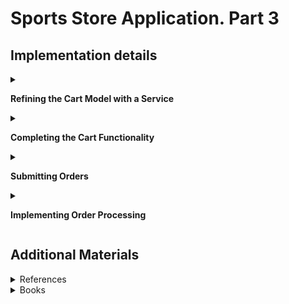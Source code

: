 #  Sports Store Application. Part 3

## Implementation details

<details>
<summary>

**Refining the Cart Model with a Service**
</summary>

- Go to the cloned repository of the previous step `Sport Store Application. Part 3`. 

- Switch to the `sports-store-application-3` branch and do a fast-forward merge according to changes from the `main` branch.

```
$ git checkout sports-store-application-3

$ git merge main -ff

```
- Continue your work in Visual Studio or ather IDE.

- Builed project, run application and request http://localhost:5000/. Your app should be work.

- To can override the members of the `Cart` class apply the `virtual` keyword to the `AddItem`, `RemoveLine`, `Clear` methods of the `Cart` class

```
namespace SportsStore.Models
{
    public class Cart
    {
        . . .

        public virtual void AddItem(Product product, int quantity)
        {
            . . .
        }

        public virtual void RemoveLine(Product product)
        {
            . . .
        }

        public virtual void Clear()
        {
            . . .
        }
    }
}
```

- Add a `SessionCart` class  (int the `Models` folder)

```
using Newtonsoft.Json;
using SportsStore.Infrastructure;

namespace SportsStore.Models
{
    public class SessionCart : Cart
    {
        public static Cart GetCart(IServiceProvider services)
        {
            ISession? session = services.GetRequiredService<IHttpContextAccessor>().HttpContext?.Session;
            SessionCart cart = session?.GetJson<SessionCart>("Cart") ?? new SessionCart();
            cart.Session = session;
            return cart;
        }

        [JsonIgnore]
        public ISession? Session { get; set; }

        public override void AddItem(Product product, int quantity)
        {
            base.AddItem(product, quantity);
            Session?.SetJson("Cart", this);
        }

        public override void RemoveLine(Product product)
        {
            base.RemoveLine(product);
            Session?.SetJson("Cart", this);
        }

        public override void Clear()
        {
            base.Clear();
            Session?.Remove("Cart");
        }
    }
}        
```
-  Register a service for the `Cart` class in `the Progrem.cs` file

```
using Microsoft.EntityFrameworkCore;
using SportsStore.Models;

var builder = WebApplication.CreateBuilder(args);    
. . .

builder.Services.AddSession();
builder.Services.AddScoped<Cart>(sp => SessionCart.GetCart(sp));
builder.Services.AddSingleton<IHttpContextAccessor, HttpContextAccessor>();
. . .
        
```

- Simplify the `CartController` class where `Cart` objects are used

```
using Microsoft.AspNetCore.Mvc;
using SportsStore.Infrastructure;
using SportsStore.Models;
using SportsStore.Models.Repository;
using SportsStore.Models.ViewModels;

namespace SportsStore.Controllers
{
    public class CartController : Controller
    {
        private IStoreRepository repository;

        public CartController(IStoreRepository repository, Cart cart)
        {
            this.repository = repository ?? throw new ArgumentNullException(nameof(repository));
            this.Cart = cart ?? throw new ArgumentNullException(nameof(cart));
        }

        public Cart Cart { get; set; }

        [HttpGet]
        public IActionResult Index(string returnUrl)
        {
            return View(new CartViewModel
            {
                ReturnUrl = returnUrl ?? "/",
                Cart = this.Cart
            });
        }

        [HttpPost]
        public IActionResult Index(long productId, string returnUrl)
        {
            Product? product = repository.Products.FirstOrDefault(p => p.ProductId == productId);

            if (product != null)
            {
                this.Cart.AddItem(product, 1);
                return View(new CartViewModel { Cart = this.Cart, ReturnUrl = returnUrl });
            }

            return RedirectToAction("Index", "Home");
        }
    }
}
```

- Restart ASP.NET Core and request http://localhost:5000/

![](Images/3.1.png)

</details>

<details>
<summary>

**Completing the Cart Functionality**
</summary>

- To remove items from the cart add to the `Index.cshtml` file a `Remove` button  that will submit an HTTP POST request (see `SportsStore/Views/Cart` folder)

```
. . .
@foreach (var line in Model.Cart.Lines)
{
    <tr>
        . . .
        <td class="text-right">
            @((line.Quantity * line.Product.Price).ToString("c"))
        </td>
        <td class="text-center">
            <form method="post" asp-action="Remove" asp-controller="Cart">
                <input type="hidden" name="ProductID" value="@line.Product.ProductId"/>
                <input type="hidden" name="returnUrl" value="@Model?.ReturnUrl"/>
                <button type="submit" class="btn btn-sm btn-danger">
                    Remove
                </button>
            </form>
        </td>
    </tr>
}
. . .
```

- Add a `Remove` method to the `CartController` class

```
[HttpPost]
public IActionResult Remove(long productId, string returnUrl)
{
    Cart.RemoveLine(Cart.Lines.First(cl => cl.Product.ProductId == productId).Product)
    return View("Index", new CartViewModel
    {
        Cart = Cart,
        ReturnUrl = returnUrl ?? "/"
    });
}
```

- Restart ASP.NET Core and request http://localhost:5000/Cart

![](Images/3.2.png)

- Add a widget that summarizes the contents of the cart and that can be clicked to display the cart contents throughout the application. Use the `Font Awesome` package, which is an excellent set of open source icons that are integrated into applications as fonts, where each character in the font is a different image (see ) http://fortawesome.github.io/Font-Awesome). To install the client-side package, use a PowerShell command prompt to run the command

```
libman install font-awesome@5.15.4 -d wwwroot/lib/font-awesome

```

The libman.json file looks like this 

```
{
  "version": "1.0",
  "defaultProvider": "cdnjs",
  "libraries": [
    {
      "library": "bootstrap@5.2.0",
      "destination": "wwwroot/lib/bootstrap"
    },
    {
      "provider": "cdnjs",
      "library": "font-awesome@6.1.2",
      "destination": "wwwroot/lib/font-awesome/"
    }
  ]
}
```

- Add a `CartSummaryViewComponent` class (the `Components` folder)

```
namespace SportsStore.Components
{
    public class CartSummaryViewComponent : ViewComponent
    {
        private Cart cart;

        public CartSummaryViewComponent(Cart cart)
        {
            this.cart = cart;
        }

        public IViewComponentResult Invoke()
        {
            return View(cart);
        }
    }
}
```

- Created the `Views/Shared/Components/CartSummary` folder and add to it a View Component named `Default.cshtml` with the content

```
@model Cart

<div class="">
    @if (Model.Lines.Any()) 
    {
        <small class="navbar-text">
            <b>Your cart:</b>
            @Model?.Lines.Sum(x => x.Quantity) item(s)
            @Model?.ComputeTotalValue().ToString("c")
        </small>
    }
    <a class="btn btn-sm btn-secondary navbar-btn" asp-controller="Cart" 
       asp-action="Index"
       asp-route-returnurl="@ViewContext.HttpContext.Request.PathAndQuery()">
        <i class="fa fa-shopping-cart"></i>
    </a>
</div>
```

- To display a button with the Font Awesome cart icon and, if there are items in the cart, provides a snapshot that details the number of items and their total value, adding the `Cart Summary` in the `_Layout.cshtml` file (the Views/Shared folder)

```
<!DOCTYPE html>
<html>
<head>
    <meta name="viewport" content="width=device-width" />
    <title>SportsStore</title>
    <link href="/lib/bootstrap/css/bootstrap.min.css" rel="stylesheet" />
    <link href="/lib/font-awesome/css/all.min.css" rel="stylesheet" />
</head>
<body>
    <div class="bg-primary text-white p-2">
        <div class="container-fluid">
            <div class="row">
                <div class="col navbar-brand">SPORTS STORE</div>
                <div class="col-6 navbar-text text-end">
                    <vc:cart-summary />
                </div>
            </div>
        </div>
    </div>
    <div class="row m-1 p-1">
        <div id="categories" class="col-3">
            <vc:navigation-menu />
        </div>
        <div class="col-9">
            @RenderBody()
        </div>
    </div>
</body>
</html>
```

- Restart ASP.NET Core and request http://localhost:5000/

![](Images/3.3.png)

![](Images/3.4.png)

![](Images/3.5.png)

</details>

<details>
<summary>

**Submitting Orders**

</summary>

- To represent the shipping details for a customer add a `Order` class (the `Models` folder)

        public class Order
        {
            [BindNever] public int OrderID { get; set; }

            [BindNever] public ICollection<CartLine> Lines { get; set; }
    
            [Required(ErrorMessage = "Please enter a name")]
            public string Name { get; set; }
    
            [Required(ErrorMessage = "Please enter the first address line")]
            public string Line1 { get; set; }
    
            public string Line2 { get; set; }
            public string Line3 { get; set; }
    
            [Required(ErrorMessage = "Please enter a city name")]
            public string City { get; set; }
    
            [Required(ErrorMessage = "Please enter a state name")]
            public string State { get; set; }
    
            public string Zip { get; set; }
    
            [Required(ErrorMessage = "Please enter a country name")]
            public string Country { get; set; }
    
            public bool GiftWrap { get; set; }
        }

-  Add a `Checkout` button to the cart view (in the `Index.cshtml` file in the `SportsStore/Views/Cart` folder)

        ...
        <div class="text-center">
            <a class="btn btn-primary" href="@Model.ReturnUrl">Continue shopping</a>
            <a class="btn btn-primary" asp-action="Checkout" asp-controller="Order">
                Checkout
            </a>
        </div>

- Add a class `OrderController` (the `Controllers` folder) with a `Checkout` action method

        public class OrderController : Controller 
        {
            public ViewResult Checkout() => View(new Order());
        }

- Create the `Views/Order` folder and added to it a Razor View called `Checkout.cshtml`
        
        @model Order
        
        <h2>Check out now</h2>
        <p>Please enter your details, and we'll ship your goods right away!</p>
        
        <div asp-validation-summary="All" class="text-danger"></div>
        
        <form asp-action="Checkout" method="post">
            <h3>Ship to</h3>
            <div class="form-group">
                <label>Name:</label><input asp-for="Name" class="form-control" />
            </div>
            <h3>Address</h3>
            <div class="form-group">
                <label>Line 1:</label><input asp-for="Line1" class="form-control" />
            </div>
            <div class="form-group">
                <label>Line 2:</label><input asp-for="Line2" class="form-control" />
            </div>
            <div class="form-group">
                <label>Line 3:</label><input asp-for="Line3" class="form-control" />
            </div>
            <div class="form-group">
                <label>City:</label><input asp-for="City" class="form-control" />
            </div>
            <div class="form-group">
                <label>State:</label><input asp-for="State" class="form-control" />
            </div>
            <div class="form-group">
                <label>Zip:</label><input asp-for="Zip" class="form-control" />
            </div>
            <div class="form-group">
                <label>Country:</label><input asp-for="Country" class="form-control" />
            </div>
            <h3>Options</h3>
            <div class="checkbox">
                <label>
                    <input asp-for="GiftWrap" /> Gift wrap these items
                </label>
            </div>
            <div class="text-center">
                <input class="btn btn-primary" type="submit" value="Complete Order" />
            </div>
        </form>
        
- Restart ASP.NET Core and request http://localhost:5000/Order/Checkout 

    ![](Images/3.4.png)

</details>

<details>
<summary>

**Implementing Order Processing**

</summary>
- Add a new property to the `StoreDbContext` database context class (the `SportsStore/Models` folder)

        public class StoreDbContext : DbContext
        {
            ...
            public DbSet<Order> Orders { get; set; }
        }

-  To create the migration, use a PowerShell command prompt to run the command

        dotnet ef migrations add Orders

- Follow the same pattern that was used for the `Product` Repository for providing access to `Order` objects. Add the `IOrderRepository` interface (the `Models` folder)

        public interface IOrderRepository
        {
            IQueryable<Order> Orders { get; }
            void SaveOrder(Order order);
        }

- To implement the order repository interface,  add a `EFOrderRepository` class (the `Models` folder)

        public class EFOrderRepository : IOrderRepository
        {
            private StoreDbContext context;

            public EFOrderRepository(StoreDbContext ctx)
            {
                context = ctx;
            }

            public IQueryable<Order> Orders => context.Orders
                .Include(o => o.Lines)
                .ThenInclude(l => l.Product);

            public void SaveOrder(Order order)
            {
                context.AttachRange(order.Lines.Select(l => l.Product));
                if (order.OrderID == 0)
                {
                    context.Orders.Add(order);
                }

                context.SaveChanges();
            }
        }

    This class implements the IOrderRepository interface using Entity Framework Core, allowing the set of Order objects that have been stored to be retrieved and allowing for orders to be created or changed.

- Register the `Order Repository Service` in the `Startup` class

        public void ConfigureServices(IServiceCollection services) 
        {
            ...
            services.AddScoped<IOrderRepository, EFOrderRepository>();
            ...
        }
    
- To complete the `OrderController` class modify the constructor so that it receives the services it requires to process an order and add an action method that will handle the HTTP form POST request when the user clicks the Complete Order button 

        public class OrderController : Controller
        {
            private IOrderRepository repository;

            private Cart cart;

            public OrderController(IOrderRepository repoService, Cart cartService)
            {
                repository = repoService;
                cart = cartService;
            }

            [HttpGet]
            public ViewResult Checkout() => View(new Order());

            [HttpPost]
            public IActionResult Checkout(Order order)
            {
                if (!cart.Lines.Any())
                {
                    ModelState.AddModelError("", "Sorry, your cart is empty!");
                }

                if (ModelState.IsValid)
                {
                    order.Lines = cart.Lines.ToArray();
                    repository.SaveOrder(order);
                    cart.Clear();
                    return View("Completed", order.OrderID);
                }

                return View();
            }
        }

- To complete the checkout process, create a `Completed.cshtml` Razor Page that displays a thank-you message with a summary of the orders

        @model int

        @{
            this.Layout = "_CartLayout";
        }

        <div class="text-center">
            <h2>Thanks!</h2>
            <p>Thanks for placing order #@Model.</p>
            <p>We'll ship your goods as soon as possible.</p>
            <a class="btn btn-primary" asp-controller="Home" asp-action="Index">Return to Store</a>
        </div>

- Restart ASP.NET Core and request http://localhost:5000/Order/Checkout 

     ![](Images/3.3.png)
</details>

## Additional Materials

<details><summary>References
</summary> 

1. [Minimal APIs overview](https://docs.microsoft.com/en-us/aspnet/core/fundamentals/minimal-apis?view=aspnetcore-6.0)
1. [Get started with ASP.NET Core MVC](https://docs.microsoft.com/en-us/aspnet/core/tutorials/first-mvc-app/start-mvc?view=aspnetcore-6.0&tabs=visual-studio)
1. [Controllers](https://jakeydocs.readthedocs.io/en/latest/mvc/controllers/index.html)
1. [Views](https://jakeydocs.readthedocs.io/en/latest/mvc/views/index.html)
1. [Models](https://jakeydocs.readthedocs.io/en/latest/mvc/models/index.html)
1. [ASP.NET Core MVC with EF Core - tutorial series](https://docs.microsoft.com/en-us/aspnet/core/data/ef-mvc/?view=aspnetcore-6.0)
1. [Persist and retrieve relational data with Entity Framework Core](https://docs.microsoft.com/en-us/learn/modules/persist-data-ef-core/?view=aspnetcore-6.0)

</details>

<details><summary>Books
</summary> 

1. [Adam Freeman Pro ASP.NET Core 3 (Develop Cloud-Ready Web Applications Using MVC 3, Blazor, and Razor Pages)](https://www.amazon.com/Pro-ASP-NET-Core-Cloud-Ready-Applications/dp/1484254392). Part 1. Chapeter 7. SportsStore: A Real Application.
1. [Adam Freeman Pro ASP.NET Core 3 (Develop Cloud-Ready Web Applications Using MVC 3, Blazor, and Razor Pages)](https://www.amazon.com/Pro-ASP-NET-Core-Cloud-Ready-Applications/dp/1484254392). Part 2. Chapeter 13. Using URL Routing.
1. [Adam Freeman Pro ASP.NET Core 3 (Develop Cloud-Ready Web Applications Using MVC 3, Blazor, and Razor Pages)](https://www.amazon.com/Pro-ASP-NET-Core-Cloud-Ready-Applications/dp/1484254392). Part 2. Chapeter 16. Using the Platform Features, Part 2.
1. [Adam Freeman Pro ASP.NET Core 3 (Develop Cloud-Ready Web Applications Using MVC 3, Blazor, and Razor Pages)](https://www.amazon.com/Pro-ASP-NET-Core-Cloud-Ready-Applications/dp/1484254392). Part 3. Chapeter 18. Creating the Example Project.
1. [Adam Freeman Pro ASP.NET Core 3 (Develop Cloud-Ready Web Applications Using MVC 3, Blazor, and Razor Pages)](https://www.amazon.com/Pro-ASP-NET-Core-Cloud-Ready-Applications/dp/1484254392). Part 3. Chapeter 21. Using Controllers with Views. Part I.
1. [Adam Freeman Pro ASP.NET Core 3 (Develop Cloud-Ready Web Applications Using MVC 3, Blazor, and Razor Pages)](https://www.amazon.com/Pro-ASP-NET-Core-Cloud-Ready-Applications/dp/1484254392). Part 3. Chapeter 22. Using Controllers with Views. Part II.
1. [Adam Freeman Pro ASP.NET Core 3 (Develop Cloud-Ready Web Applications Using MVC 3, Blazor, and Razor Pages)](https://www.amazon.com/Pro-ASP-NET-Core-Cloud-Ready-Applications/dp/1484254392). Part 3. Chapeter 23. Using Razor Pages.
1. [Adam Freeman Pro ASP.NET Core 3 (Develop Cloud-Ready Web Applications Using MVC 3, Blazor, and Razor Pages)](https://www.amazon.com/Pro-ASP-NET-Core-Cloud-Ready-Applications/dp/1484254392). Part 3. Chapeter 25. Using Tag Helpers.

</details>
